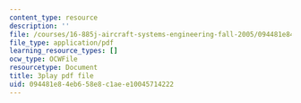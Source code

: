 ```yaml
---
content_type: resource
description: ''
file: /courses/16-885j-aircraft-systems-engineering-fall-2005/094481e84eb658e8c1aee10045714222_YxhoHe3BZ-g.pdf
file_type: application/pdf
learning_resource_types: []
ocw_type: OCWFile
resourcetype: Document
title: 3play pdf file
uid: 094481e8-4eb6-58e8-c1ae-e10045714222
---
```

